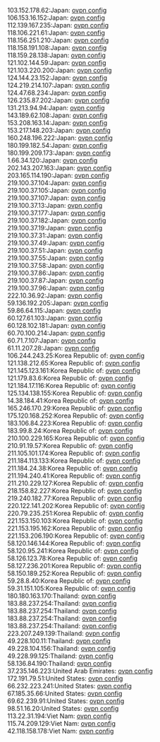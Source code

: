 103.152.178.62:Japan: [ovpn config](vpn/103_152_178_62.ovpn)  
106.153.16.152:Japan: [ovpn config](vpn/106_153_16_152.ovpn)  
112.139.167.235:Japan: [ovpn config](vpn/112_139_167_235.ovpn)  
118.106.221.61:Japan: [ovpn config](vpn/118_106_221_61.ovpn)  
118.156.251.210:Japan: [ovpn config](vpn/118_156_251_210.ovpn)  
118.158.191.108:Japan: [ovpn config](vpn/118_158_191_108.ovpn)  
118.159.28.138:Japan: [ovpn config](vpn/118_159_28_138.ovpn)  
121.102.144.59:Japan: [ovpn config](vpn/121_102_144_59.ovpn)  
121.103.220.200:Japan: [ovpn config](vpn/121_103_220_200.ovpn)  
124.144.23.152:Japan: [ovpn config](vpn/124_144_23_152.ovpn)  
124.219.214.107:Japan: [ovpn config](vpn/124_219_214_107.ovpn)  
124.47.68.234:Japan: [ovpn config](vpn/124_47_68_234.ovpn)  
126.235.87.202:Japan: [ovpn config](vpn/126_235_87_202.ovpn)  
131.213.94.94:Japan: [ovpn config](vpn/131_213_94_94.ovpn)  
143.189.62.108:Japan: [ovpn config](vpn/143_189_62_108.ovpn)  
153.208.163.14:Japan: [ovpn config](vpn/153_208_163_14.ovpn)  
153.217.148.203:Japan: [ovpn config](vpn/153_217_148_203.ovpn)  
160.248.196.222:Japan: [ovpn config](vpn/160_248_196_222.ovpn)  
180.199.182.54:Japan: [ovpn config](vpn/180_199_182_54.ovpn)  
180.199.209.173:Japan: [ovpn config](vpn/180_199_209_173.ovpn)  
1.66.34.120:Japan: [ovpn config](vpn/1_66_34_120.ovpn)  
202.143.207.163:Japan: [ovpn config](vpn/202_143_207_163.ovpn)  
203.165.114.190:Japan: [ovpn config](vpn/203_165_114_190.ovpn)  
219.100.37.104:Japan: [ovpn config](vpn/219_100_37_104.ovpn)  
219.100.37.105:Japan: [ovpn config](vpn/219_100_37_105.ovpn)  
219.100.37.107:Japan: [ovpn config](vpn/219_100_37_107.ovpn)  
219.100.37.13:Japan: [ovpn config](vpn/219_100_37_13.ovpn)  
219.100.37.177:Japan: [ovpn config](vpn/219_100_37_177.ovpn)  
219.100.37.182:Japan: [ovpn config](vpn/219_100_37_182.ovpn)  
219.100.37.19:Japan: [ovpn config](vpn/219_100_37_19.ovpn)  
219.100.37.31:Japan: [ovpn config](vpn/219_100_37_31.ovpn)  
219.100.37.49:Japan: [ovpn config](vpn/219_100_37_49.ovpn)  
219.100.37.51:Japan: [ovpn config](vpn/219_100_37_51.ovpn)  
219.100.37.55:Japan: [ovpn config](vpn/219_100_37_55.ovpn)  
219.100.37.58:Japan: [ovpn config](vpn/219_100_37_58.ovpn)  
219.100.37.86:Japan: [ovpn config](vpn/219_100_37_86.ovpn)  
219.100.37.87:Japan: [ovpn config](vpn/219_100_37_87.ovpn)  
219.100.37.96:Japan: [ovpn config](vpn/219_100_37_96.ovpn)  
222.10.36.92:Japan: [ovpn config](vpn/222_10_36_92.ovpn)  
59.136.192.205:Japan: [ovpn config](vpn/59_136_192_205.ovpn)  
59.86.64.115:Japan: [ovpn config](vpn/59_86_64_115.ovpn)  
60.127.61.103:Japan: [ovpn config](vpn/60_127_61_103.ovpn)  
60.128.102.181:Japan: [ovpn config](vpn/60_128_102_181.ovpn)  
60.70.100.214:Japan: [ovpn config](vpn/60_70_100_214.ovpn)  
60.71.7.107:Japan: [ovpn config](vpn/60_71_7_107.ovpn)  
61.11.207.28:Japan: [ovpn config](vpn/61_11_207_28.ovpn)  
106.244.243.25:Korea Republic of: [ovpn config](vpn/106_244_243_25.ovpn)  
121.138.212.65:Korea Republic of: [ovpn config](vpn/121_138_212_65.ovpn)  
121.145.123.161:Korea Republic of: [ovpn config](vpn/121_145_123_161.ovpn)  
121.179.83.6:Korea Republic of: [ovpn config](vpn/121_179_83_6.ovpn)  
121.184.17.116:Korea Republic of: [ovpn config](vpn/121_184_17_116.ovpn)  
125.134.138.155:Korea Republic of: [ovpn config](vpn/125_134_138_155.ovpn)  
14.38.184.41:Korea Republic of: [ovpn config](vpn/14_38_184_41.ovpn)  
165.246.170.29:Korea Republic of: [ovpn config](vpn/165_246_170_29.ovpn)  
175.120.168.252:Korea Republic of: [ovpn config](vpn/175_120_168_252.ovpn)  
183.106.84.223:Korea Republic of: [ovpn config](vpn/183_106_84_223.ovpn)  
183.99.8.24:Korea Republic of: [ovpn config](vpn/183_99_8_24.ovpn)  
210.100.229.165:Korea Republic of: [ovpn config](vpn/210_100_229_165.ovpn)  
210.91.19.57:Korea Republic of: [ovpn config](vpn/210_91_19_57.ovpn)  
211.105.101.174:Korea Republic of: [ovpn config](vpn/211_105_101_174.ovpn)  
211.184.113.133:Korea Republic of: [ovpn config](vpn/211_184_113_133.ovpn)  
211.184.24.38:Korea Republic of: [ovpn config](vpn/211_184_24_38.ovpn)  
211.194.240.41:Korea Republic of: [ovpn config](vpn/211_194_240_41.ovpn)  
211.210.229.127:Korea Republic of: [ovpn config](vpn/211_210_229_127.ovpn)  
218.158.82.227:Korea Republic of: [ovpn config](vpn/218_158_82_227.ovpn)  
219.240.182.77:Korea Republic of: [ovpn config](vpn/219_240_182_77.ovpn)  
220.122.141.202:Korea Republic of: [ovpn config](vpn/220_122_141_202.ovpn)  
220.79.235.251:Korea Republic of: [ovpn config](vpn/220_79_235_251.ovpn)  
221.153.150.103:Korea Republic of: [ovpn config](vpn/221_153_150_103.ovpn)  
221.153.195.162:Korea Republic of: [ovpn config](vpn/221_153_195_162.ovpn)  
221.153.206.190:Korea Republic of: [ovpn config](vpn/221_153_206_190.ovpn)  
58.120.146.144:Korea Republic of: [ovpn config](vpn/58_120_146_144.ovpn)  
58.120.95.241:Korea Republic of: [ovpn config](vpn/58_120_95_241.ovpn)  
58.126.123.78:Korea Republic of: [ovpn config](vpn/58_126_123_78.ovpn)  
58.127.236.201:Korea Republic of: [ovpn config](vpn/58_127_236_201.ovpn)  
58.150.189.252:Korea Republic of: [ovpn config](vpn/58_150_189_252.ovpn)  
59.28.8.40:Korea Republic of: [ovpn config](vpn/59_28_8_40.ovpn)  
59.31.151.105:Korea Republic of: [ovpn config](vpn/59_31_151_105.ovpn)  
180.180.163.170:Thailand: [ovpn config](vpn/180_180_163_170.ovpn)  
183.88.237.254:Thailand: [ovpn config](vpn/183_88_237_254.ovpn)  
183.88.237.254:Thailand: [ovpn config](vpn/183_88_237_254.ovpn)  
183.88.237.254:Thailand: [ovpn config](vpn/183_88_237_254.ovpn)  
183.88.237.254:Thailand: [ovpn config](vpn/183_88_237_254.ovpn)  
223.207.249.139:Thailand: [ovpn config](vpn/223_207_249_139.ovpn)  
49.228.100.11:Thailand: [ovpn config](vpn/49_228_100_11.ovpn)  
49.228.104.156:Thailand: [ovpn config](vpn/49_228_104_156.ovpn)  
49.228.99.125:Thailand: [ovpn config](vpn/49_228_99_125.ovpn)  
58.136.84.190:Thailand: [ovpn config](vpn/58_136_84_190.ovpn)  
37.235.146.223:United Arab Emirates: [ovpn config](vpn/37_235_146_223.ovpn)  
172.191.79.51:United States: [ovpn config](vpn/172_191_79_51.ovpn)  
66.232.223.241:United States: [ovpn config](vpn/66_232_223_241.ovpn)  
67.185.35.66:United States: [ovpn config](vpn/67_185_35_66.ovpn)  
69.62.239.91:United States: [ovpn config](vpn/69_62_239_91.ovpn)  
98.51.16.20:United States: [ovpn config](vpn/98_51_16_20.ovpn)  
113.22.31.194:Viet Nam: [ovpn config](vpn/113_22_31_194.ovpn)  
115.74.209.129:Viet Nam: [ovpn config](vpn/115_74_209_129.ovpn)  
42.118.158.178:Viet Nam: [ovpn config](vpn/42_118_158_178.ovpn)  
